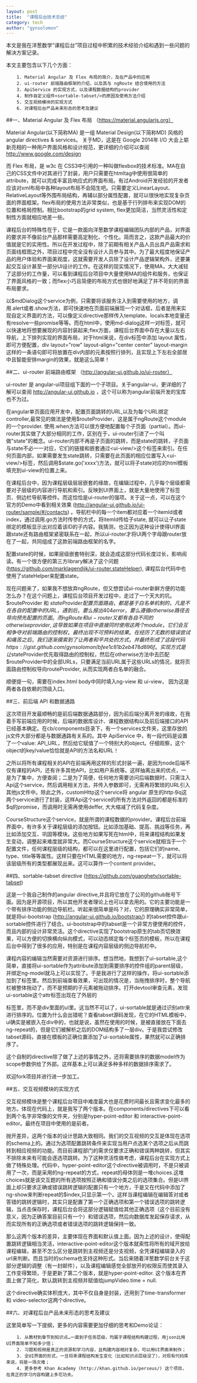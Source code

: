 ```yaml
---
layout: post
title:  "课程后台技术总结"
category: tech
author: "gynsolomon"
---    
```


本文是我在洋葱数学“课程后台”项目过程中积累的技术经验介绍和遇到一些问题的解决方案记录。

本文主要包含以下几个方面：

        1. Material Angular 及 Flex 布局的简介，及在产品中的应用
        2. ui-router 前端路由框架的介绍，以及其与 ngRoute 结合使用的方法
        3. ApiService 的实现方式，以及课程数据结构的provider
        4. 制作自定义组件<sortable-tabset/>的原因及使用方法介绍
        5. 交互视频模块的实现方式
        6. 对课程后台产品未来形态的思考及建议


##一、Material Angular 及 Flex 布局 （https://material.angularjs.org）

Material Angular(以下简称MA) 是一组 Material Design(以下简称MD) 风格的 angular directives & services。
关于MD，这是在 Google 2014年 I/O 大会上崭新亮相的一种用户界面风格和设计规范，更详细的介绍可以查阅 http://www.google.com/design

而 Flex 布局，是 w3c 在 CSS3中引用的一种叫做flexbox的技术标准。MA在自己的CSS文件中对其进行了封装，用户只需要在htmltag中使用很简单的attribute，就可以完成丰富且响应式的界面布局。有过Android开发经验的开发者应该对xml布局中各种layout布局不会陌生吧。只需要定义LinearLayout、RelativeLayout等外围布局结构，再辅以部分属性配置，就可以很快地实现复杂页面的界面框架。flex布局的使用方法非常类似，也是基于行列排布来实现DOM的位置和格局控制。相比bootstrap的grid system, flex更加简洁，当然灵活性和定制性方面就相应地差一些。

课程后台的特殊性在于，它是一款面向洋葱数学课程编辑团队内部的产品，对界面的要求并不像前台产品那样需要高定制化、个性化。简而言之，这款产品最大的价值就是它的实用性。所以在开发过程中，除了前期有相关产品人员出具产品需求和页面线框图之外，项目过程中完全没有设计人员参与其中。为了最大程度地保证产品的用户体验和界面美观度，这就需要开发人员除了设计产品逻辑架构外，还要兼起交互设计甚至一部分UI设计的工作。在这样的现实情况下，使用MA，大大减轻了这部分的工作量，可以看到课程后台项目中大量使用MA的组件和服务，也保证了界面风格的一致；而flex小巧且简便的布局方式也很好地满足了并不苛刻的界面布局要求。

以$mdDialog这个service为例，只需要将该服务注入到需要使用的地方，调用.alert或者.show方法，即可快速地在页面前端展现一个对话框，后者是用来实现自定义界面的方法，可以像定义directive那样传入template、locals本地变量还有resolve一些promise等等。而在html中，使用md-dialog这样一对标签，就可以快速地将想要展现的内容封装起来;flex方面，课程后台界面中存在大量以左右导航，上下排列实现的界面布局，对于html来说，在div标签中添加 layout 属性，即可方便配置，div layout="row" layout-align="center center" layout-margin这样的一条语句即可将放置在div内部的元素按照行排列，且实现上下左右全部居中且智能安排margin的效果，就是这么简单！

##二、ui-router 前端路由框架 （http://angular-ui.github.io/ui-router）

ui-router 是 angular-ui项目组下面的一个子项目。关于angular-ui，更详细的了解可以查阅 http://angular-ui.github.io ，这个可以称为angular前端开发的宝库也不为过。

在angular单页面应用开发中，配置页面跳转的URL,以及为每个URL绑定controller,最常见的做法是使用$routeProvider，这是属于ngRoute这个module的一个provider. 使用.when方法可以很方便地配置每个子页面（partial）。而ui-router其实做了大部分相同的工作，区别在于，ui-router引进了一个叫做"state"的概念。ui-router内部不再是子页面的跳转，而是state的跳转，子页面与state不必一一对应，它们的链接和嵌套通过<ui-view/>这个标签来索引。在任何页面内部，如果需要发生state跳转，只需要在此页面的相应位置写入<ui-view/>标签，然后调用$state.go('xxxx')方法，就可以将子state对应的html模板填充到ui-view的位置上来。

在课程后台中，因为课程层级层层嵌套的缘故，在编辑过程中，几乎每个层级都需要对子层级的内容进行导航和索引。反映到UI界面上，就是大量地使用了标签页、侧边栏导航等控件。而这恰恰是ui-router的强项。关于这一点，可以在这个官方的Demo中看到相关效果 (http://angular-ui.github.io/ui-router/sample/#/contacts) 。导航栏中的每一个item都对应着一个itemId或者index，通过调用.go方法时传参的方式，将itemId传给子state, 就可以让子state绑定的模板显示出对应着该ID的子内容。我猜测，也正因为这种设计使得UI界面跟state还有路由框架紧密联系在一起，所以ui-router才将UI两个字母跟router放在了一起，共同组成了这款前端路由框架的名字。

配置state的时候，如果层级嵌套特别深，就会造成这部分代码长度过长，影响阅读。有一个很方便的第三方library解决了这个问题(https://github.com/marklagendijk/ui-router.stateHelper), 课程后台代码中也使用了stateHelper来配置state。

现在问题来了，如果我不想放弃ngRoute，但又想尝试ui-router新鲜方便的功能怎么办？在这个问题上，课程后台项目开发过程中，走过了一个天大的坑。$routeProvider 和 $stateProvider 配置页面路由，都是基于白名单机制的，凡是不在各自的配置中的URL，遇到后，要么报出404 error，要么遵循otherwise路径去导向预先配置的页面。而ngRoute 和 ui-router又都有各自不同的otherwise provider,这导致如果在项目中直接同时使用这两个module，它们会互相争夺对前端路由的控制权，最终出现不可预料的结果。在经历了无数的错误尝试和痛苦之后，我们逐渐摸索到了让两者和平共处的方式，并最终形成了这段代码https://gist.github.com/gynsolomon/bfee1c81b2eb478d896f 。实现方式是让$stateProvider优先取得路由的控制权，然后在otherwise方法中去匹配$routeProvider中的全部URLs，只要满足当前URL属于这些URLs的情况，就将页面路由控制权导向routeProvider, 从而实现两者白名单的融合。

顺便提一句，需要在index.html body中同时填入ng-view 和 ui-view， 因为这是两者各自依赖的顶级入口。

##三、前后端 API 和数据通路

这次项目开发最顺畅的是前后端数据通路部分，因为前后端分离开发的缘故，在我着手写前端应用的时候，后端的数据库设计、课程数据结构以及前后端接口的API已经基本确定。在cb/components目录下，有一个services文件夹，这里存放的js文件大部分都是与数据通路有关系的。其中 ApiService 中，有一段代码是设置了一个value: API_URL，然后给它赋值了一个特别大的object。仔细观察，这个object的key/value恰恰就是API的方法名和URL！

之所以将所有课程相关的API在前端再用这样的形式封装一遍，是因为node后端不仅有课程的API，还有许多其他API，比如用户系统等。这样抽离出来的优点，一是为了集中，方便查阅；二是为了简便，任何地方需要访问后端数据时，只需注入Api这个service，然后调用相关方法，并传入参数即可，无需再将繁琐的URL引入其他js文件中。除此之外，customHttp这个service将 angular 原生的$http与$q这两个service进行了封装，这样Api这个service的所有方法对外返回的都是标准的$q的promise，而调用时无需再使用deffer, 大大缩减了代码复杂度。

CourseStructure这个service，就是所谓的课程数据的provider。课程后台前端界面中，有许多关于课程层级的添加按钮。比如添加基础、提高、挑战等任务，再比如添加交互、巩固等模块。这些地方如果写死在html中，将来课程结构如果发生变动，调整起来难度就非常大。而CourseStructure这个service就相当于一个配置文件，任何课程层级的结构，都可以在这里进行配置，包括它们的name、type、title等等属性。这样只要在HTML需要的地方，ng-repeat一下，就可以将该层级所有的类型都展现出来。这可以算作一个content provider。

##四、sortable-tabset directive (https://github.com/guanghetv/sortable-tabset)

这是一个我自己制作的angular directive,并且将它放在了公司的github账号下面。因为是开源项目，所以其他开发者理论上也可以拿去用的。它的主要功能是一个带有排序功能的侧边导航栏。听起来很简单是吗？对，它的原理确实非常简单，就是将ui-bootstrap (http://angular-ui.github.io/bootstrap/) 的tabset控件跟ui-sortable控件进行了结合。ui-bootstrap中的tabset是一个非常方便使用的控件，而且内部的设计非常灵活。这个directive实现了bootstrap原生的tab页切换效果，可以方便的切换横向纵向模式，可以动态绑定每个标签页的模板，所以在课程后台中得到了很多的应用，特别是在课程内容层级的侧边导航栏中。

课程内容的编辑当然需要对资源进行排序。想当然地，我想到了ui-sortable,这个简单，直接将ui-sortable作为attribute添加到需要排序的控件组的parent层级，并绑定ng-model就马上可以实现了。于是我进行了这样的操作，将ui-sortable添加到了<tabset>标签里。然后到前端查看效果，可出现的情况是，当拖拽排序时，整个导航栏被整体拖动了，而不是预期的子元素被拖动排序。打开devtool审查元素，发现ui-sortable这个attr标签出现在了外层的<div>标签里，而不是div里面的ul里。这当然不可以了，ui-sortable就是通过识别attr来进行排序的。位置为什么会出错呢？查看tabset源码发现，在它的HTML模板中，ul确实是被嵌入在div中的，也就是说，虽然在使用的时候，<tab>是被直接放在<tabset>下面去ng-repeat的，但是它们被解析之后的DOM结构多了一层div。于是我尝试修改tabset源码，直接在模板的正确位置添加了ui-sortable属性，果然就可以正确排序了。

这个自制的directive除了做了上述的事情之外，还将需要排序的数据model作为scope参数供给了外部。这样基本上可以满足多种多样的数据排序需求了。

欢迎fork项目并进行进一步加工。

##五、交互视频模块的实现方式
    
交互视频模块是整个课程后台项目中难度最大也是花费时间最长且需求变化最多的地方。体现在代码上，就是我写了两个版本。在components/directives下可以看到两个名字非常像的文件夹，分别是hyper-point-editor 和 interactive-point-editor。最终在项目中使用的是前者。

抛开差异，这两个版本的设计思路大致相同。我们的交互视频的交互是体现在选项的schema上的。通过为选项配置跳转条件来实现当用户点选某个选项之后从而跳转到相应视频的功能。而目前课程部门的需求仅要求正确和错误两种跳转，但其实不排除未来有可能会逐选项跳转。为了这种灵活性做考虑，课程后台在实现方式上做了特殊处理。代码中，hyper-point-editor这个directive被调用时，不是只被调用了一次，而是采用的ng-repeat的方式，repeat的母体则是一堆choices.这堆choices就是该交互题的所有选项按照正确和错误分类之后的选项集合。但是UI界面上却只要求正确或错误跳转逻辑的配置只有一个地方，于是又在代码中添加了ng-show来判断repeat的$index,只显示第一个。这样当课程编辑在编辑答对或者答错的跳转逻辑时，其实只是配置了第一个正确选项和第一个错误选项的跳转逻辑，当点击保存时，课程后台会将这部分逻辑赋值给其他正确选项（这个目前没有意义，因为正确答案目前只有一个）和错误选项，然后向数据库发起保存请求，从而实现所有的正确选项或者错误选项的跳转逻辑保持一致。

那么这两个版本的差异，主要体现在界面和默认值上面。因为上述的设计，使得配置跳转逻辑相当灵活，interactive-point-editor这个版本就索性将所有的域开放给课程编辑，甚至不怎么区分是跳转到主视频还是分支视频，全凭课程编辑录入的url来判断。而且当时的schema也支持这种形式。当后来随着洋葱数学前台关于这部分逻辑的调整（有一封邮件），以及课程编辑感觉全部放开的权限反而使其录入工作变得繁琐，于是更新了第二个版本，就是hyper-point-editor. 这个版本在界面上做了简化，默认跳转到主视频并赋值给jumpVideo.time = null.

这个directive确实体积庞大，其中不仅自身是封装，还用到了time-transformer 和 video-selector这两个directive。

##六、对课程后台产品未来形态的思考及建议 

这里简单写一下提纲，更多的内容需要更加仔细的思考和Demo论证：

        1. 从教材到章节到知识点…一直到子任务层级，均属于课程结构构建过程，用json比用UI界面简单不知多少倍；
        2. 习题和视频是真正的资源和学习内容，且构建内容相对复杂，可以用UI界面来制作；
        3. 全UI界面的形式，一旦将来课程结构发生变化（比如知识点层级没了），对现有代码库来说，将是一场灾难；
        4. 更多参考 Khan Academy (http://khan.github.io/perseus/) 这个项目，在真正的学习内容构建上多花功夫。
